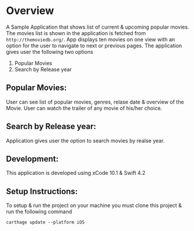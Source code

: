 # Overview
A Sample Application that shows list of current & upcoming popular movies. The movies list is shown in the application is fetched from `http://themoviedb.org/`.  App displays ten movies on one view with an option for the user to navigate to next or previous pages. 
The application gives user the following two options

1. Popular Movies
2. Search by Release year

## Popular Movies:
User can see list of popular movies, genres, relase date & overview of the Movie. User can watch the trailer of any movie of his/her choice.

## Search by Release year:
Application gives user the option to search movies by realse year.

## Development:
This application is developed using xCode 10.1 & Swift 4.2

## Setup Instructions:
To setup & run the project on your machine you must clone this project & run the following command

```carthage update --platform iOS```
